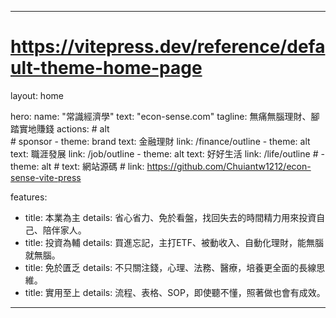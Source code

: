 ---

# https://vitepress.dev/reference/default-theme-home-page
layout: home

hero:
  name: "常識經濟學"
  text: "econ-sense.com"
  tagline: 無痛無腦理財、腳踏實地賺錢
  actions:
    # alt  
    # sponsor
    - theme: brand 
      text: 金融理財
      link: /finance/outline
    - theme: alt
      text: 職涯發展
      link: /job/outline
    - theme: alt
      text: 好好生活
      link: /life/outline
    # - theme: alt
    #   text: 網站源碼
    #   link: https://github.com/Chuiantw1212/econ-sense-vite-press

features:
  - title: 本業為主
    details: 省心省力、免於看盤，找回失去的時間精力用來投資自己、陪伴家人。
  - title: 投資為輔
    details: 買進忘記，主打ETF、被動收入、自動化理財，能無腦就無腦。
  - title: 免於匱乏
    details: 不只關注錢，心理、法務、醫療，培養更全面的長線思維。
  - title: 實用至上
    details: 流程、表格、SOP，即使聽不懂，照著做也會有成效。
---